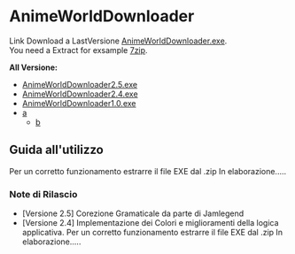 # AnimeWorldDownloader
Link Download a LastVersione [AnimeWorldDownloader.exe](https://puu.sh/D2s9g/4539aaccd2.zip). <br>
You need a Extract for exsample [7zip](https://www.7-zip.org/).

**All Versione:**

- [AnimeWorldDownloader2.5.exe](https://puu.sh/D2tGW/ccb612501c.7z)
- [AnimeWorldDownloader2.4.exe](https://puu.sh/D2s9g/4539aaccd2.zip)
- [AnimeWorldDownloader1.0.exe](https://puu.sh/D1VgY/c9003a87f0.7z)
- [a](#a)
  - [b](#b)

## Guida all'utilizzo
Per un corretto funzionamento estrarre il file EXE dal .zip 
In elaborazione.....


### Note di Rilascio
 - [Versione 2.5]
    Corezione Gramaticale da parte di Jamlegend
 - [Versione 2.4]
    Implementazione dei Colori e miglioramenti della logica applicativa.
Per un corretto funzionamento estrarre il file EXE dal .zip 
In elaborazione.....
